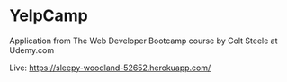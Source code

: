 # YelpCamp
Application from The Web Developer Bootcamp course by Colt Steele at Udemy.com

Live: https://sleepy-woodland-52652.herokuapp.com/
